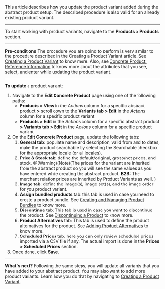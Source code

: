 This article describes how you update the product variant added during the abstract product setup.
The described procedure is also valid for an already existing product variant. 
***
To start working with product variants, navigate to the **Products > Products** section.
***
**Pre-conditions**
The procedure you are going to perform is very similar to the procedure described in the Creating a Product Variant article. See  [Creating a Product Variant](https://documentation.spryker.com/v4/docs/creating-a-product-variant) to know more. Also, see [Concrete Product: Reference Information](https://documentation.spryker.com/v4/docs/concrete-product-reference-information) to know more about the attributes that you see, select, and enter while updating the product variant.
***
**To update** a product variant:
1. Navigate to the **Edit Concrete Product** page using one of the following paths:
   * **Products > View** in the _Actions_ column for a specific abstract product **>** scroll down to the **Variants tab > Edit** in the _Actions_ column for a specific product variant
    * **Products > Edit** in the _Actions_ column for a specific abstract product **> Variants tab > Edit** in the _Actions_ column for a specific product variant
2. On the **Edit Concrete Product** page, update the following tabs: 
    1. **General tab**: populate name and description, valid from and to dates, make the product searchable by selecting the Searchable checkbox for the appropriate locale (or all locales).
    2. **Price & Stock tab**: define the default/original, gross/net prices, and stock.
    @(Warning)(Note)(The prices for the variant are inherited from the abstract product so you will see the same values as you have entered while creating the abstract product. **B2B:** The merchant relation prices are inherited by Product Variants as well. )
    3. **Image tab**: define the image(s), image set(s), and the image order for you product variant.
    4. **Assign bundled products** tab: this tab is used in case you need to create a product bundle. See [Creating and Managing Product Bundles](https://documentation.spryker.com/v4/docs/creating-and-managing-product-bundles) to know more.
    5. **Discontinue** tab: This tab is used in case you want to discontinue the product. See [Discontinuing a Product](https://documentation.spryker.com/v4/docs/discontinuing-a-product) to know more.
    6. **Product Alternatives** tab: This tab is used to define the product alternatives for the product. See [Adding Product Alternatives](https://documentation.spryker.com/v4/docs/adding-product-alternatives) to know more.
    7. **Scheduled Prices** tab: here you can only review scheduled prices imported via a CSV file if any. The actual import is done in the **Prices > Scheduled Prices** section.
3. Once done, click **Save**.
***
**What's next?**
Following the same steps, you will update all variants that you have added to your abstract product.
You may also want to add more product variants. Learn how you do that by navigating to [Creating a Product Variant](https://documentation.spryker.com/v4/docs/creating-a-product-variant). 